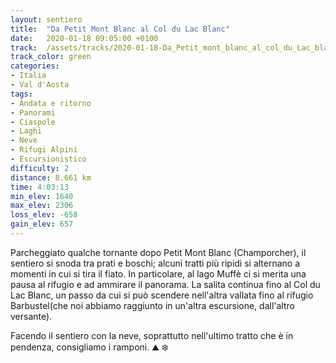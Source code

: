 ```yaml
---
layout: sentiero
title:  "Da Petit Mont Blanc al Col du Lac Blanc"
date:   2020-01-18 09:05:00 +0100
track:  /assets/tracks/2020-01-18-Da_Petit_mont_blanc_al_col_du_Lac_blanc.gpx
track_color: green
categories:
- Italia
- Val d'Aosta
tags:
- Andata e ritorno
- Panorami
- Ciaspole
- Laghi
- Neve
- Rifugi Alpini
- Escursionistico
difficulty: 2
distance: 8.661 km
time: 4:03:13
min_elev: 1640
max_elev: 2306
loss_elev: -658 
gain_elev: 657
---
```



Parcheggiato qualche tornante dopo Petit Mont Blanc (Champorcher), il sentiero si snoda tra prati e boschi; alcuni tratti più ripidi si alternano a momenti in cui si tira il fiato. In particolare, al lago Muffè ci si merita una pausa al rifugio e ad ammirare il panorama. La salita continua fino al Col du Lac Blanc, un passo da cui si può scendere nell'altra vallata fino al rifugio Barbustel(che noi abbiamo raggiunto in un'altra escursione, dall'altro versante).

Facendo il sentiero con la neve, soprattutto nell'ultimo tratto che è in pendenza, consigliamo i ramponi.
:mountain: :snowflake:
